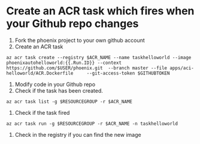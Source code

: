 # Create an ACR task which fires when your Github repo changes
1. Fork the phoenix project to your own github account
1. Create an ACR task 
```
az acr task create --registry $ACR_NAME --name taskhelloworld --image phoenixautohelloworld:{{.Run.ID}} --context https://github.com/$USER/phoenix.git  --branch master --file apps/aci-helloworld/ACR.Dockerfile     --git-access-token $GITHUBTOKEN
```

1. Modify code in your Github repo
1. Check if the task has been created. 
```
az acr task list -g $RESOURCEGROUP -r $ACR_NAME
```

1. Check if the task fired 
```
az acr task run -g $RESOURCEGROUP -r $ACR_NAME -n taskhelloworld
```

1. Check in the registry if you can find the new image
